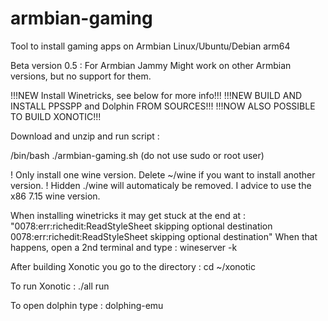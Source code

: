 # armbian-gaming
Tool to install gaming apps on Armbian Linux/Ubuntu/Debian arm64

Beta version 0.5 : For Armbian Jammy
Might work on other Armbian versions, but no support for them.

!!!NEW Install Winetricks, see below for more info!!!
!!!NEW BUILD AND INSTALL PPSSPP and Dolphin FROM SOURCES!!!
!!!NOW ALSO POSSIBLE TO BUILD XONOTIC!!!


Download and unzip and run script : 

/bin/bash ./armbian-gaming.sh (do not use sudo or root user)


! Only install one wine version. Delete ~/wine if you want to install another version. !
Hidden ./wine will automaticaly be removed. 
I advice to use the x86 7.15 wine version. 


When installing winetricks it may get stuck at the end at : 
"0078:err:richedit:ReadStyleSheet skipping optional destination
0078:err:richedit:ReadStyleSheet skipping optional destination"
When that happens, open a 2nd terminal and type :
wineserver -k



After building Xonotic you go to the directory : 
cd ~/xonotic

To run Xonotic :
./all run

To open dolphin type :
dolphing-emu
